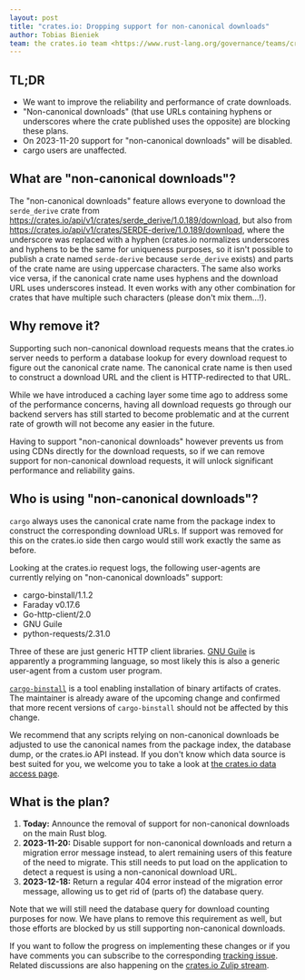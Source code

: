 ```yaml
---
layout: post
title: "crates.io: Dropping support for non-canonical downloads"
author: Tobias Bieniek
team: the crates.io team <https://www.rust-lang.org/governance/teams/crates-io>
---
```


## TL;DR

- We want to improve the reliability and performance of crate downloads.
- "Non-canonical downloads" (that use URLs containing hyphens or underscores where the crate published uses the opposite) are blocking these plans.
- On 2023-11-20 support for "non-canonical downloads" will be disabled.
- cargo users are unaffected.

## What are "non-canonical downloads"?

The "non-canonical downloads" feature allows everyone to download the `serde_derive` crate from <https://crates.io/api/v1/crates/serde_derive/1.0.189/download>, but also from <https://crates.io/api/v1/crates/SERDE-derive/1.0.189/download>, where the underscore was replaced with a hyphen (crates.io normalizes underscores and hyphens to be the same for uniqueness purposes, so it isn't possible to publish a crate named `serde-derive` because `serde_derive` exists) and parts of the crate name are using uppercase characters. The same also works vice versa, if the canonical crate name uses hyphens and the download URL uses underscores instead. It even works with any other combination for crates that have multiple such characters (please don't mix them…!).

## Why remove it?

Supporting such non-canonical download requests means that the crates.io server needs to perform a database lookup for every download request to figure out the canonical crate name. The canonical crate name is then used to construct a download URL and the client is HTTP-redirected to that URL.

While we have introduced a caching layer some time ago to address some of the performance concerns, having all download requests go through our backend servers has still started to become problematic and at the current rate of growth will not become any easier in the future.

Having to support "non-canonical downloads" however prevents us from using CDNs directly for the download requests, so if we can remove support for non-canonical download requests, it will unlock significant performance and reliability gains.

## Who is using "non-canonical downloads"?

`cargo` always uses the canonical crate name from the package index to construct the corresponding download URLs. If support was removed for this on the crates.io side then cargo would still work exactly the same as before.

Looking at the crates.io request logs, the following user-agents are currently relying on "non-canonical downloads" support:

- cargo-binstall/1.1.2
- Faraday v0.17.6
- Go-http-client/2.0
- GNU Guile
- python-requests/2.31.0

Three of these are just generic HTTP client libraries. [GNU Guile](https://www.gnu.org/software/guile/) is apparently a programming language, so most likely this is also a generic user-agent from a custom user program.

[`cargo-binstall`](https://github.com/cargo-bins/cargo-binstall) is a tool enabling installation of binary artifacts of crates. The maintainer is already aware of the upcoming change and confirmed that more recent versions of `cargo-binstall` should not be affected by this change.

We recommend that any scripts relying on non-canonical downloads be adjusted to use the canonical names from the package index, the database dump, or the crates.io API instead. If you don't know which data source is best suited for you, we welcome you to take a look at [the crates.io data access page](https://crates.io/data-access).

## What is the plan?

1. **Today:** Announce the removal of support for non-canonical downloads on the main Rust blog.
2. **2023-11-20:** Disable support for non-canonical downloads and return a migration error message instead, to alert remaining users of this feature of the need to migrate. This still needs to put load on the application to detect a request is using a non-canonical download URL.
3. **2023-12-18:** Return a regular 404 error instead of the migration error message, allowing us to get rid of (parts of) the database query.

Note that we will still need the database query for download counting purposes for now. We have plans to remove this requirement as well, but those efforts are blocked by us still supporting non-canonical downloads.

If you want to follow the progress on implementing these changes or if you have comments you can subscribe to the corresponding [tracking issue](https://github.com/rust-lang/crates.io/issues/7341). Related discussions are also happening on the [crates.io Zulip stream](https://rust-lang.zulipchat.com/#narrow/stream/318791-t-crates-io/topic/non-canonical.20downloads).
